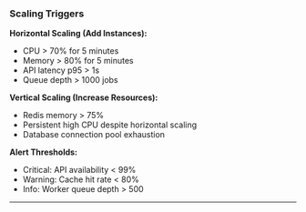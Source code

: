 ### Scaling Triggers

**Horizontal Scaling (Add Instances):**

- CPU > 70% for 5 minutes
- Memory > 80% for 5 minutes
- API latency p95 > 1s
- Queue depth > 1000 jobs

**Vertical Scaling (Increase Resources):**

- Redis memory > 75%
- Persistent high CPU despite horizontal scaling
- Database connection pool exhaustion

**Alert Thresholds:**

- Critical: API availability < 99%
- Warning: Cache hit rate < 80%
- Info: Worker queue depth > 500

---
